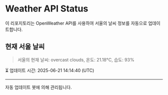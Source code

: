 
# Weather API Status

이 리포지토리는 OpenWeather API를 사용하여 서울의 날씨 정보를 자동으로 업데이트합니다.

## 현재 서울 날씨
> 서울의 현재 날씨: overcast clouds, 온도: 21.18°C, 습도: 93%

⏳ 업데이트 시간: 2025-06-21 14:14:40 (UTC)

---
자동 업데이트 봇에 의해 관리됩니다.
